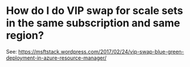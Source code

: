 <properties
    pageTitle="How do I do VIP swap for scale sets in the same subscription and same region"
    description="How do I do VIP swap for scale sets in the same subscription and same region"
    service="scalesets"
    author="negat"
    displayOrder="55"
    selfHelpType="resource"
    supportTopicIds=""
    productPesIds=""
    resourceTags=""
    cloudEnvironments="public"
/>

# How do I do VIP swap for scale sets in the same subscription and same region?

See: https://msftstack.wordpress.com/2017/02/24/vip-swap-blue-green-deployment-in-azure-resource-manager/ 